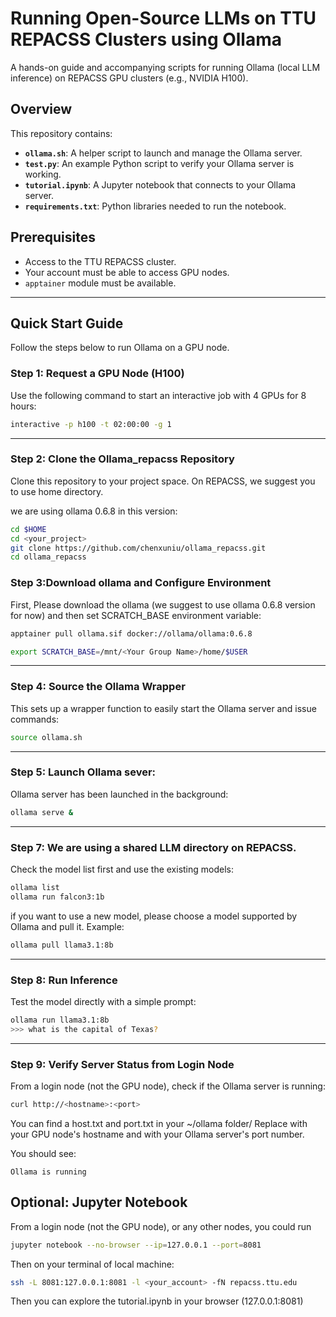 # Running Open-Source LLMs on TTU REPACSS Clusters using Ollama

A hands-on guide and accompanying scripts for running Ollama (local LLM inference) on REPACSS GPU clusters (e.g., NVIDIA H100).

## Overview

This repository contains:

- **`ollama.sh`**: A helper script to launch and manage the Ollama server.  
- **`test.py`**: An example Python script to verify your Ollama server is working.
- **`tutorial.ipynb`**: A Jupyter notebook that connects to your Ollama server.
- **`requirements.txt`**: Python libraries needed to run the notebook.

## Prerequisites

- Access to the TTU REPACSS cluster.
- Your account must be able to access GPU nodes.
- `apptainer` module must be available.

---

## Quick Start Guide

Follow the steps below to run Ollama on a GPU node.

### Step 1: Request a GPU Node (H100)

Use the following command to start an interactive job with 4 GPUs for 8 hours:

```bash
interactive -p h100 -t 02:00:00 -g 1
```

---

### Step 2: Clone the Ollama_repacss Repository

Clone this repository to your project space. On REPACSS, we suggest you to use home directory.

we are using ollama 0.6.8 in this version:

```bash
cd $HOME
cd <your_project>
git clone https://github.com/chenxuniu/ollama_repacss.git
cd ollama_repacss
```

### Step 3:Download ollama and Configure Environment

First, Please download the ollama (we suggest to use ollama 0.6.8 version for now) and then set SCRATCH_BASE environment variable:

```bash
apptainer pull ollama.sif docker://ollama/ollama:0.6.8

export SCRATCH_BASE=/mnt/<Your Group Name>/home/$USER
```

---

### Step 4: Source the Ollama Wrapper

This sets up a wrapper function to easily start the Ollama server and issue commands:

```bash
source ollama.sh
```

---

### Step 5: Launch Ollama sever:

Ollama server has been launched in the background:

```bash
ollama serve &
```

---

### Step 7: We are using a shared LLM directory on REPACSS. 

Check the model list first and use the existing models:
```bash
ollama list
ollama run falcon3:1b
```

if you want to use a new model, please choose a model supported by Ollama and pull it. Example:

```bash
ollama pull llama3.1:8b
```
---

### Step 8: Run Inference

Test the model directly with a simple prompt:

```bash
ollama run llama3.1:8b
>>> what is the capital of Texas?
```

---

### Step 9: Verify Server Status from Login Node

From a login node (not the GPU node), check if the Ollama server is running:

```bash
curl http://<hostname>:<port>
```
You can find a host.txt and port.txt in your ~/ollama folder/ Replace <hostname> with your GPU node's hostname and <port> with your Ollama server's port number. 

You should see:

```
Ollama is running
```

## Optional: Jupyter Notebook

From a login node (not the GPU node), or any other nodes, you could run 

```bash
jupyter notebook --no-browser --ip=127.0.0.1 --port=8081
```

Then on your terminal of local machine: 
	
```bash
ssh -L 8081:127.0.0.1:8081 -l <your_account> -fN repacss.ttu.edu
```
Then you can explore the tutorial.ipynb in your browser (127.0.0.1:8081)
